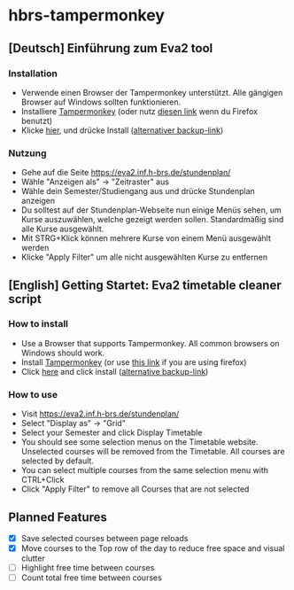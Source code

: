 # hbrs-tampermonkey
## [Deutsch] Einführung zum Eva2 tool
### Installation
- Verwende einen Browser der Tampermonkey unterstützt. Alle gängigen Browser auf Windows sollten funktionieren.
- Installiere [Tampermonkey](https://chrome.google.com/webstore/detail/tampermonkey/dhdgffkkebhmkfjojejmpbldmpobfkfo?hl=en) (oder nutz [diesen link](https://addons.mozilla.org/en-US/firefox/addon/tampermonkey/) wenn du Firefox benutzt)
- Klicke [hier](https://openuserjs.org/install/Temm/HBRS_eva2_Timetable_Cleaner.user.js), und drücke Install ([alternativer backup-link](https://github.com/leumasme/hbrs-tampermonkey/raw/main/eva2cleaner.user.js))
### Nutzung
- Gehe auf die Seite https://eva2.inf.h-brs.de/stundenplan/
- Wähle "Anzeigen als" -> "Zeitraster" aus
- Wähle dein Semester/Studiengang aus und drücke Stundenplan anzeigen
- Du solltest auf der Stundenplan-Webseite nun einige Menüs sehen, um Kurse auszuwählen, welche gezeigt werden sollen. Standardmäßig sind alle Kurse ausgewählt.
- Mit STRG+Klick können mehrere Kurse von einem Menü ausgewählt werden
- Klicke "Apply Filter" um alle nicht ausgewählten Kurse zu entfernen
## [English] Getting Startet: Eva2 timetable cleaner script
### How to install
- Use a Browser that supports Tampermonkey. All common browsers on Windows should work.
- Install [Tampermonkey](https://chrome.google.com/webstore/detail/tampermonkey/dhdgffkkebhmkfjojejmpbldmpobfkfo?hl=en) (or use [this link](https://addons.mozilla.org/en-US/firefox/addon/tampermonkey/) if you are using firefox)
- Click [here](https://openuserjs.org/install/Temm/HBRS_eva2_Timetable_Cleaner.user.js) and click install ([alternative backup-link](https://github.com/leumasme/hbrs-tampermonkey/raw/main/eva2cleaner.user.js))
### How to use
- Visit https://eva2.inf.h-brs.de/stundenplan/
- Select "Display as" -> "Grid"
- Select your Semester and click Display Timetable
- You should see some selection menus on the Timetable website. Unselected courses will be removed from the Timetable. All courses are selected by default.
- You can select multiple courses from the same selection menu with CTRL+Click
- Click "Apply Filter" to remove all Courses that are not selected

## Planned Features
- [x] Save selected courses between page reloads
- [x] Move courses to the Top row of the day to reduce free space and visual clutter
- [ ] Highlight free time between courses
- [ ] Count total free time between courses